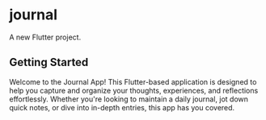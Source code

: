 # journal

A new Flutter project.

## Getting Started

Welcome to the Journal App! This Flutter-based application is designed to help you capture and organize your thoughts, experiences, and reflections effortlessly. Whether you're looking to maintain a daily journal, jot down quick notes, or dive into in-depth entries, this app has you covered.
